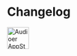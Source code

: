 Changelog
===

<a target="_blank" href="https://apps.apple.com/app/Audioer/6743841447" title="Audioer for macOS">
<img alt="Audioer AppStore" src="https://jaywcjlove.github.io/sb/download/macos.svg" height="51">
</a>
